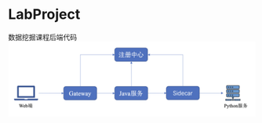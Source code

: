 # LabProject
数据挖掘课程后端代码
![](https://github.com/GitZWH-hub/LabProject/blob/master/Img/DadaMining.png)

